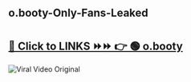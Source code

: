 
 ## o.booty-Only-Fans-Leaked

# <h2><a href="https://clipsfans.com/o.booty&ref=git">🔗 Click to LINKS ⏩⏩ 👉 🟢 o.booty </a></h2>

<a href="https://clipsfans.com/o.booty&ref=git" rel="nofollow" data-target="animated-image.originalLink"><img src="https://i.ibb.co.com/xMMVF88/686577567.gif" alt="Viral Video Original" style="max-width: 100%; display: inline-block;" data-target="animated-image.originalImage"></a>
